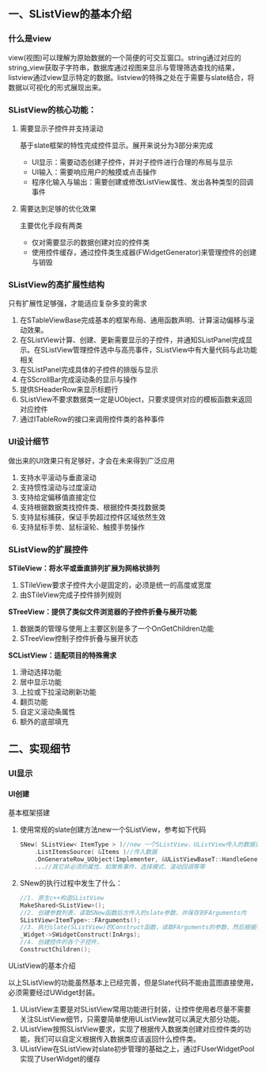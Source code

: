 ## 一、SListView的基本介绍

### 什么是view

view(视图)可以理解为原始数据的一个简便的可交互窗口。string通过对应的string_view获取子字符串，数据库通过视图来显示与管理筛选查找的结果，listview通过view显示特定的数据。listview的特殊之处在于需要与slate结合，将数据以可视化的形式展现出来。



### SListView的核心功能：

1. 需要显示子控件并支持滚动

   基于slate框架的特性完成控件显示。展开来说分为3部分来完成

   - UI显示：需要动态创建子控件，并对子控件进行合理的布局与显示
   - UI输入：需要响应用户的触摸或点击操作
   - 程序化输入与输出：需要创建或修改ListView属性、发出各种类型的回调事件

2. 需要达到足够的优化效果

   主要优化手段有两类

   - 仅对需要显示的数据创建对应的控件类
   - 使用控件缓存，通过控件类生成器(FWidgetGenerator)来管理控件的创建与销毁



### SListView的高扩展性结构

只有扩展性足够强，才能适应复杂多变的需求

1. 在STableViewBase完成基本的框架布局、通用函数声明、计算滚动偏移与滚动效果。
2. 在SListView计算、创建、更新需要显示的子控件，并通知SListPanel完成显示。在SListView管理控件选中与高亮事件，SListView中有大量代码与此功能相关
4. 在SListPanel完成具体的子控件的排版与显示
5. 在SScrollBar完成滚动条的显示与操作
6. 提供SHeaderRow来显示标题行
7. SListView不要求数据类一定是UObject，只要求提供对应的模板函数来返回对应控件
7. 通过ITableRow的接口来调用控件类的各种事件



### UI设计细节

做出来的UI效果只有足够好，才会在未来得到广泛应用

1. 支持水平滚动与垂直滚动
2. 支持惯性滚动与过度滚动
3. 支持给定偏移值直接定位
4. 支持根据数据类找控件类、根据控件类找数据类
5. 支持鼠标捕获，保证手势超过控件区域依然生效
6. 支持鼠标手势、鼠标滚轮、触摸手势操作



### SListView的扩展控件

**STileView：将水平或垂直排列扩展为网格状排列**

1. STileView要求子控件大小是固定的，必须是统一的高度或宽度
2. 由STileView完成子控件排列规则



**STreeView：提供了类似文件浏览器的子控件折叠与展开功能**

1. 数据类的管理与使用上主要区别是多了一个OnGetChildren功能
2. STreeView控制子控件折叠与展开状态



**SCListView：适配项目的特殊需求**

1. 滑动选择功能
2. 居中显示功能
3. 上拉或下拉滚动刷新功能
4. 翻页功能
5. 自定义滚动条属性
6. 额外的底部填充



## 二、实现细节

### UI显示

#### UI创建

基本框架搭建

1. 使用常规的slate创建方法new一个SListView，参考如下代码

   ```c++
   SNew( SListView< ItemType > )//new 一个SListView，UListView传入的数据类类型是UObject*
       .ListItemsSource( &Items )//传入数据
       .OnGenerateRow_UObject(Implementer, &UListViewBaseT::HandleGenerateRow)//传入根据数据生成控件类的函数指针
       ...//其它非必须的属性、如聚焦事件、选择模式、滚动回调等等
   ```

2. SNew的执行过程中发生了什么：

   ```c++
   //1. 原生c++构造SListView
   MakeShared<SListView>();
   //2. 创建参数列表，读取SNew函数后方传入的slate参数，并保存到FArguments内
   SListView<ItemType>::FArguments();
   //3. 执行slate(SListView)的Construct函数，读取FArguments的参数，然后根据参数创建控件的各个子控件
   _Widget->SWidgetConstruct(InArgs);
   //4. 创建控件的各个子控件，
   ConstructChildren();
   ```

   











UListView的基本介绍

以上SListView的功能虽然基本上已经完善，但是Slate代码不能由蓝图直接使用，必须需要经过UWidget封装。

1. UListView主要是对SListView常用功能进行封装，让控件使用者尽量不需要关注SListView细节，只需要简单使用UListView就可以满足大部分功能。
2. UListView按照SListView要求，实现了根据传入数据类创建对应控件类的功能，我们可以自定义根据传入数据类应该返回什么控件类。
3. UListView在SListView对slate初步管理的基础之上，通过FUserWidgetPool实现了UserWidget的缓存




